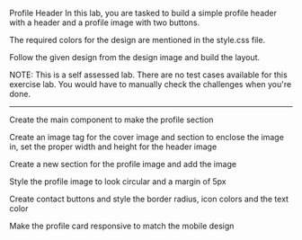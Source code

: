 Profile Header
In this lab, you are tasked to build a simple profile header with a header and a profile image with two buttons.

The required colors for the design are mentioned in the style.css file.

Follow the given design from the design image and build the layout.

NOTE: This is a self assessed lab. There are no test cases available for this exercise lab. You would have to manually check the challenges when you're done.

------------------------------------------

Create the main component to make the profile section

Create an image tag for the cover image and section to enclose the image in, set the proper width and height for the header image

Create a new section for the profile image and add the image

Style the profile image to look circular and a margin of 5px

Create contact buttons and style the border radius, icon colors and the text color

Make the profile card responsive to match the mobile design